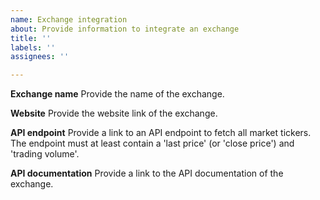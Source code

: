 ```yaml
---
name: Exchange integration
about: Provide information to integrate an exchange
title: ''
labels: ''
assignees: ''

---
```


**Exchange name**
Provide the name of the exchange.

**Website**
Provide the website link of the exchange.

**API endpoint**
Provide a link to an API endpoint to fetch all market tickers. The endpoint must at least contain a 'last price' (or 'close price') and 'trading volume'.

**API documentation**
Provide a link to the API documentation of the exchange.
